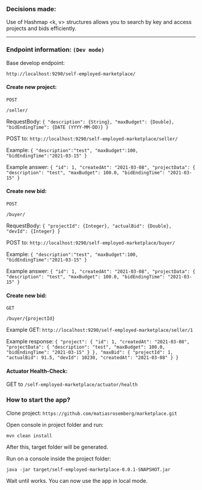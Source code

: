 ### Decisions made:

Use of Hashmap <k, v> structures allows you to search by key and access projects and bids efficiently.

---

### Endpoint information: `(Dev mode)`

Base develop endpoint:

`http://localhost:9290/self-employed-marketplace/`

#### Create new project:

`POST`

`/seller/`

RequestBody:
`{
"description": {String},
"maxBudget": {Double},
"bidEndingTime": {DATE (YYYY-MM-DD)}
}`

POST to: `http://localhost:9290/self-employed-marketplace/seller/`

Example:
`{
"description":"test",
"maxBudget":100,
"bidEndingTime":"2021-03-15"
}`

Example answer:
`{
"id": 1,
"createdAt": "2021-03-08",
"projectData": {
"description": "test",
"maxBudget": 100.0,
"bidEndingTime": "2021-03-15"
}`

#### Create new bid:

`POST`

`/buyer/`

RequestBody:
`{
"projectId": {Integer},
"actualBid": {Double},
"devId": {Integer}
}`

POST to: `http://localhost:9290/self-employed-marketplace/buyer/`

Example:
`{
"description":"test",
"maxBudget":100,
"bidEndingTime":"2021-03-15"
}`

Example answer:
`{
"id": 1,
"createdAt": "2021-03-08",
"projectData": {
"description": "test",
"maxBudget": 100.0,
"bidEndingTime": "2021-03-15"
}`

#### Create new bid:

`GET`

`/buyer/{projectId}`

Example GET: `http://localhost:9290/self-employed-marketplace/seller/1`

Example response:
`{
"project": {
"id": 1,
"createdAt": "2021-03-08",
"projectData": {
"description": "test",
"maxBudget": 100.0,
"bidEndingTime": "2021-03-15"
}
},
"maxBid": {
"projectId": 1,
"actualBid": 91.5,
"devId": 10230,
"createdAt": "2021-03-08"
}
}`

#### Actuator Health-Check:

GET to `/self-employed-marketplace/actuator/health`

### How to start the app?

Clone project: `https://github.com/matiasrosemberg/marketplace.git`

Open console in project folder and run:

`mvn clean install`

After this, target folder will be generated.

Run on a console inside the project folder:

`java -jar target/self-employed-marketplace-0.0.1-SNAPSHOT.jar`

Wait until works.
You can now use the app in local mode.